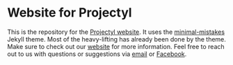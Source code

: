 # Website for Projectyl

This is the repository for the [Projectyl website](https://projectyl.github.io/). It uses the [minimal-mistakes](https://github.com/mmistakes/minimal-mistakes) Jekyll theme. Most of the heavy-lifting has already been done by the theme. Make sure to check out our [website](https://projectyl.github.io/) for more information. Feel free to reach out to us with questions or suggestions via [email](mailto:projectylindia@gmail.com) or [Facebook](https://www.facebook.com/projectyl.in).
